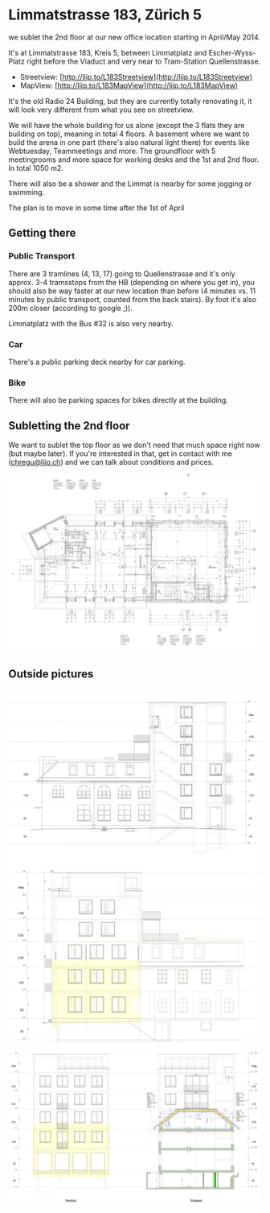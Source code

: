 # Limmatstrasse 183, Zürich 5

we sublet the 2nd floor at our new office location starting in April/May 2014.

It's at Limmatstrasse 183, Kreis 5, between Limmatplatz and
Escher-Wyss-Platz right before the Viaduct and very near to Tram-Station
Quellenstrasse.

* Streetview: [http://liip.to/L183Streetview](http://liip.to/L183Streetview)
* MapView: [http://liip.to/L183MapView](http://liip.to/L183MapView)


It's the old Radio 24 Building, but they are currently totally
renovating it, it will look very different from what you see on streetview.

We will have the whole building for us alone (except the 3 flats they
are building on top), meaning in total 4 floors. A basement where we want to build the arena in one part (there's also natural light there) for events like Webtuesday, Teammeetings and more. The groundfloor with 5 meetingrooms and more space for working desks and the 1st and 2nd floor. In total 1050 m2. 

There will also be a shower and the Limmat is nearby for some jogging or swimming.

The plan is to move in some time after the 1st of April

## Getting there

### Public Transport

There are 3 tramlines (4, 13, 17) going to Quellenstrasse and it's only
approx. 3-4 tramsstops from the HB (depending on where you get in), you
should also be way faster at our new location than before (4 minutes vs.
11 minutes by public transport, counted from the back stairs). By foot
it's also 200m closer (according to google ;)).

Limmatplatz with the Bus #32 is also very nearby.

### Car

There's a public parking deck nearby for car parking.

### Bike

There will also be parking spaces for bikes directly at the building.

## Subletting the 2nd floor

We want to sublet the top floor as we don't need that much space right now (but maybe later). If you're interested in that, get in contact with me (chregu@liip.ch) and we can talk about conditions and prices.

![2ndfloor](images/L183-2nd-floor.png)

## Outside pictures

![](images/L183-suedost.png)
![](images/L183-nordwest.png)
![](images/L183-suedwest-nordost.png)

